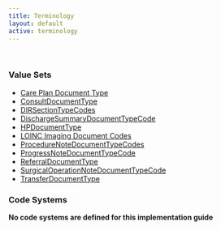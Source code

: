 ```yaml
---
title: Terminology
layout: default
active: terminology
---
```

<!-- { :.no_toc } -->
<!-- TOC  the css styling for this is \pages\assets\css\project.css under 'markdown-toc'-->
<!-- * Do not remove this line (it will not be displayed)
{:toc} -->
<!-- end TOC -->

<br/>

### Value Sets

- [Care Plan Document Type](ValueSet-2.16.840.1.113762.1.4.1099.10.html)
- [ConsultDocumentType](ValueSet-2.16.840.1.113883.11.20.9.31.html)
- [DIRSectionTypeCodes](ValueSet-2.16.840.1.113883.11.20.9.59.html)
- [DischargeSummaryDocumentTypeCode](ValueSet-2.16.840.1.113883.11.20.4.1.html)
- [HPDocumentType](ValueSet-2.16.840.1.113883.1.11.20.22.html)
- [LOINC Imaging Document Codes](ValueSet-1.3.6.1.4.1.12009.10.2.5.html)
- [ProcedureNoteDocumentTypeCodes](ValueSet-2.16.840.1.113883.11.20.6.1.html)
- [ProgressNoteDocumentTypeCode](ValueSet-2.16.840.1.113883.11.20.8.1.html)
- [ReferralDocumentType](ValueSet-2.16.840.1.113883.1.11.20.2.3.html)
- [SurgicalOperationNoteDocumentTypeCode](ValueSet-2.16.840.1.113883.11.20.1.1.html)
- [TransferDocumentType](ValueSet-2.16.840.1.113883.1.11.20.2.4.html)


### Code Systems

**No code systems are defined for this implementation guide**



